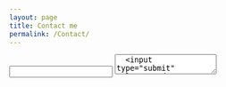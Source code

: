 ```yaml
---
layout: page
title: Contact me
permalink: /Contact/
---
```

<html>
<form action="//forms.brace.io/csp007chinmay@gmail.com">
  <input type="email" name="_replyto">
  <textarea name="body">
  <input type="submit" value="Send">
</form>
</html>
